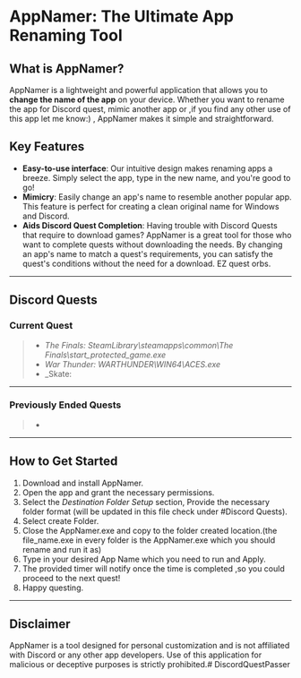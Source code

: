 # AppNamer: The Ultimate App Renaming Tool

## What is AppNamer?

AppNamer is a lightweight and powerful application that allows you to **change the name of the app** on your device. Whether you want to rename the app for Discord quest, mimic another app or ,if you find any other use of this app let me know:) , AppNamer makes it simple and straightforward.

## Key Features

* **Easy-to-use interface**: Our intuitive design makes renaming apps a breeze. Simply select the app, type in the new name, and you're good to go!
* **Mimicry**: Easily change an app's name to resemble another popular app. This feature is perfect for creating a clean original name for Windows and Discord.
* **Aids Discord Quest Completion**: Having trouble with Discord Quests that require to download games? AppNamer is a great tool for those who want to complete quests without downloading the needs. By changing an app's name to match a quest's requirements, you can satisfy the quest's conditions without the need for a download. EZ quest orbs.

---

## Discord Quests

### Current Quest

> - _The Finals: SteamLibrary\steamapps\common\The Finals\start_protected_game.exe_
> - _War Thunder: WARTHUNDER\WIN64\ACES.exe_
> - _Skate: 

---


### Previously Ended Quests

> -

---

## How to Get Started

1.  Download and install AppNamer.
2.  Open the app and grant the necessary permissions.
3.  Select the *Destination Folder Setup* section, Provide the necessary folder format (will be updated in this file check under #Discord Quests).
4.  Select create Folder.
5.  Close the AppNamer.exe and copy to the folder created location.(the file_name.exe in every folder is the AppNamer.exe which you should rename and run it as)
6.  Type in your desired App Name which you need to run and Apply.
7.  The provided timer will notify once the time is completed ,so you could proceed to the next quest!
8.  Happy questing.

---

## Disclaimer

AppNamer is a tool designed for personal customization and is not affiliated with Discord or any other app developers. Use of this application for malicious or deceptive purposes is strictly prohibited.# DiscordQuestPasser
